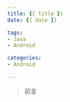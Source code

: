 ```yaml
---
title: {{ title }}
date: {{ date }}

tags:
- Java
- Android

categories:
- Android

---
```


>前言


<br/>
<!--- more --->
<br/>
